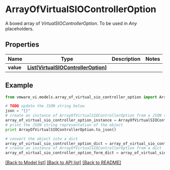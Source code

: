 # ArrayOfVirtualSIOControllerOption

A boxed array of *VirtualSIOControllerOption*. To be used in *Any* placeholders. 

## Properties
Name | Type | Description | Notes
------------ | ------------- | ------------- | -------------
**value** | [**List[VirtualSIOControllerOption]**](VirtualSIOControllerOption.md) |  | 

## Example

```python
from vmware_vi.models.array_of_virtual_sio_controller_option import ArrayOfVirtualSIOControllerOption

# TODO update the JSON string below
json = "{}"
# create an instance of ArrayOfVirtualSIOControllerOption from a JSON string
array_of_virtual_sio_controller_option_instance = ArrayOfVirtualSIOControllerOption.from_json(json)
# print the JSON string representation of the object
print ArrayOfVirtualSIOControllerOption.to_json()

# convert the object into a dict
array_of_virtual_sio_controller_option_dict = array_of_virtual_sio_controller_option_instance.to_dict()
# create an instance of ArrayOfVirtualSIOControllerOption from a dict
array_of_virtual_sio_controller_option_form_dict = array_of_virtual_sio_controller_option.from_dict(array_of_virtual_sio_controller_option_dict)
```
[[Back to Model list]](../README.md#documentation-for-models) [[Back to API list]](../README.md#documentation-for-api-endpoints) [[Back to README]](../README.md)


